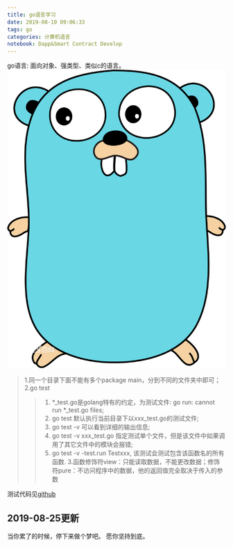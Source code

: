 ```yaml
---
title: go语言学习
date: 2019-08-10 09:06:33
tags: go
categories: 计算机语言
notebook: Dapp&Smart Contract Develop
---
```


go语言: 面向对象、强类型、类似c的语言。
![golang](go语言学习/golanguage.png)
<!-- more -->

> 1.同一个目录下面不能有多个package main，分到不同的文件夹中即可；
> 2.go test
>> 1. *_test.go是golang特有的约定，为测试文件: go run: cannot run *_test.go files;
>> 2. go test 默认执行当前目录下以xxx_test.go的测试文件;
>> 3. go test -v 可以看到详细的输出信息;
>> 4. go test -v xxx_test.go 指定测试单个文件，但是该文件中如果调用了其它文件中的模块会报错;
>> 5. go test -v -test.run Testxxx, 该测试会测试包含该函数名的所有函数.
> 3.函数修饰符view：只能读取数据，不能更改数据；修饰符pure：不访问程序中的数据，他的返回值完全取决于传入的参数

测试代码见<a>[github](https://github.com/chenzuoli/learn-go-with-tests)</a>

2019-08-25更新
---
当你累了的时候，停下来做个梦吧。
愿你坚持到底。
